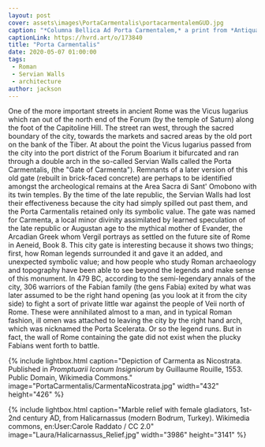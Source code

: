 ```yaml
---
layout: post
cover: assets\images\PortaCarmentalis\portacarmentalemGUD.jpg
caption: "*Columna Bellica Ad Porta Carmentalem,* a print from *Antiquae Urbis Splendor*. Giacomo Lauro, Rome, 1641. Object no. M24967.24, Harvard Art Museums/Fogg Museum, Gift of Max Falk."
captionLink: https://hvrd.art/o/173840
title: "Porta Carmentalis"
date: 2020-05-07 01:00:00
tags:
 - Roman
 - Servian Walls
 - architecture
author: jackson
---
```


One of the more important streets in ancient Rome was the Vicus Iugarius which ran out of the north end of the Forum (by the temple of Saturn) along the foot of the Capitoline Hill. The street ran west, through the sacred boundary of the city, towards the markets and sacred areas by the old port on the bank of the Tiber. At about the point the Vicus Iugarius passed from the city into the port district of the Forum Boarium it bifurcated and ran through a double arch in the so-called Servian Walls called the Porta Carmentalis, (the "Gate of Carmenta"). Remnants of a later version of this old gate (rebuilt in brick-faced concrete) are perhaps to be identified amongst the archeological remains at the Area Sacra di Sant' Omobono with its twin temples. By the time of the late republic, the Servian Walls had lost their effectiveness because the city had simply spilled out past them, and the Porta Carmentalis retained only its symbolic value. The gate was named for Carmenta, a local minor divinity assimilated by learned speculation of the late republic or Augustan age to the mythical mother of Evander, the Arcadian Greek whom Vergil portrays as settled on the future site of Rome in Aeneid, Book 8. This city gate is interesting because it shows two things; first, how Roman legends surrounded it and gave it an added, and unexpected symbolic value; and how people who study Roman archaeology and topography have been able to see beyond the legends and make sense of this monument. In 479 BC, according to the semi-legendary annals of the city, 306 warriors of the Fabian family (the gens Fabia) exited by what was later assumed to be the right hand opening (as you look at it from the city side) to fight a sort of private little war against the people of Veii north of Rome. These were annihilated almost to a man, and in typical Roman fashion, ill omen was attached to leaving the city by the right hand arch, which was nicknamed the Porta Scelerata. Or so the legend runs. But in fact, the wall of Rome containing the gate did not exist when the plucky Fabians went forth to battle.

{% include lightbox.html
caption="Depiction of Carmenta as Nicostrata. Published in *Promptuarii Iconum Insigniorum* by Guillaume Rouille, 1553. Public Domain, Wikimedia Commons."
image="PortaCarmentalis/CarmentaNicostrata.jpg"
width="432"
height="426" %}


{% include lightbox.html
caption="Marble relief with female gladiators, 1st-2nd century AD, from Halicarnassus (modern Bodrum, Turkey). Wikimedia commons, en:User:Carole Raddato / CC 2.0"
image="Laura/Halicarnassus_Relief.jpg"
width="3986"
height="3141" %}
